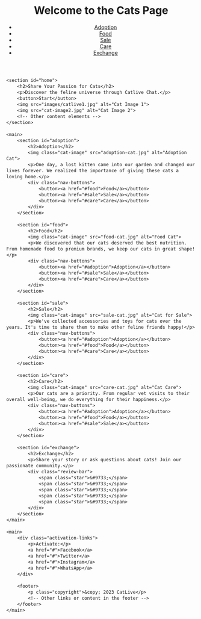 <head>
    <meta charset="UTF-8">
    <title>Catlive Chat - For Cat Lovers</title>
    <meta name="description" content="Catlive Chat, a messaging application for cat enthusiasts">
    <meta name="keywords" content="cats, cat, messaging, HTML, CSS, JavaScript">
    <meta name="viewport" content="width=device-width, initial-scale=1.0">
    <link rel="stylesheet" href="styles.css">
</head>

<body>
    <header>
        <h1>Welcome to the Cats Page</h1>
        <nav>
            <ul>
                <li><a href="#adoption">Adoption</a></li>
                <li><a href="#food">Food</a></li>
                <li><a href="#sale">Sale</a></li>
                <li><a href="#care">Care</a></li>
                <li><a href="#exchange">Exchange</a></li>
            </ul>
        </nav>
    </header>

    <section id="home">
        <h2>Share Your Passion for Cats</h2>
        <p>Discover the feline universe through Catlive Chat.</p>
        <button>Start</button>
        <img src="images/catlive1.jpg" alt="Cat Image 1">
        <img src="cat-image2.jpg" alt="Cat Image 2">
        <!-- Other content elements -->
    </section>
    
    <main>
        <section id="adoption">
            <h2>Adoption</h2>
            <img class="cat-image" src="adoption-cat.jpg" alt="Adoption Cat">
            <p>One day, a lost kitten came into our garden and changed our lives forever. We realized the importance of giving these cats a loving home.</p>
            <div class="nav-buttons">
                <button><a href="#food">Food</a></button>
                <button><a href="#sale">Sale</a></button>
                <button><a href="#care">Care</a></button>
            </div>
        </section>

        <section id="food">
            <h2>Food</h2>
            <img class="cat-image" src="food-cat.jpg" alt="Food Cat">
            <p>We discovered that our cats deserved the best nutrition. From homemade food to premium brands, we keep our cats in great shape!</p>
            <div class="nav-buttons">
                <button><a href="#adoption">Adoption</a></button>
                <button><a href="#sale">Sale</a></button>
                <button><a href="#care">Care</a></button>
            </div>
        </section>

        <section id="sale">
            <h2>Sale</h2>
            <img class="cat-image" src="sale-cat.jpg" alt="Cat for Sale">
            <p>We've collected accessories and toys for cats over the years. It's time to share them to make other feline friends happy!</p>
            <div class="nav-buttons">
                <button><a href="#adoption">Adoption</a></button>
                <button><a href="#food">Food</a></button>
                <button><a href="#care">Care</a></button>
            </div>
        </section>

        <section id="care">
            <h2>Care</h2>
            <img class="cat-image" src="care-cat.jpg" alt="Cat Care">
            <p>Our cats are a priority. From regular vet visits to their overall well-being, we do everything for their happiness.</p>
            <div class="nav-buttons">
                <button><a href="#adoption">Adoption</a></button>
                <button><a href="#food">Food</a></button>
                <button><a href="#sale">Sale</a></button>
            </div>
        </section>
        
        <section id="exchange">
            <h2>Exchange</h2>
            <p>Share your story or ask questions about cats! Join our passionate community.</p>
            <div class="review-bar">
                <span class="star">&#9733;</span>
                <span class="star">&#9733;</span>
                <span class="star">&#9733;</span>
                <span class="star">&#9733;</span>
                <span class="star">&#9733;</span>
            </div>
        </section>
    </main>

    <main>
        <div class="activation-links">
            <p>Activate:</p>
            <a href="#">Facebook</a>
            <a href="#">Twitter</a>
            <a href="#">Instagram</a>
            <a href="#">WhatsApp</a>
        </div>

        <footer>
            <p class="copyright">&copy; 2023 CatLive</p>
            <!-- Other links or content in the footer -->
        </footer>
    </main>
</body>
